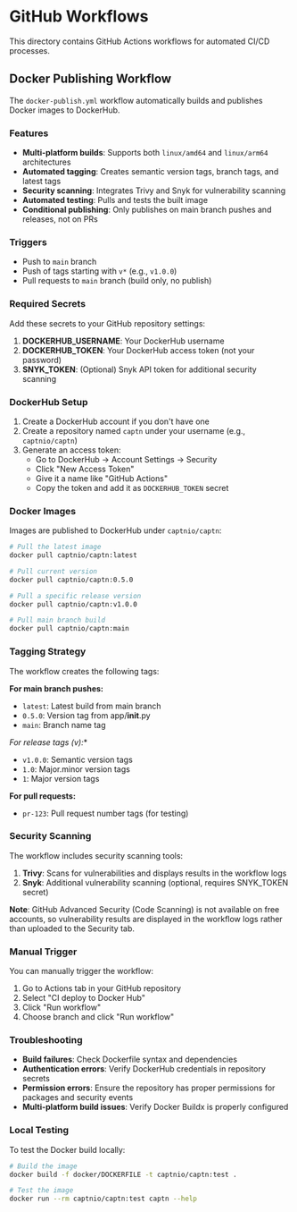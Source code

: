 # GitHub Workflows

This directory contains GitHub Actions workflows for automated CI/CD processes.

## Docker Publishing Workflow

The `docker-publish.yml` workflow automatically builds and publishes Docker images to DockerHub.

### Features

- **Multi-platform builds**: Supports both `linux/amd64` and `linux/arm64` architectures
- **Automated tagging**: Creates semantic version tags, branch tags, and latest tags
- **Security scanning**: Integrates Trivy and Snyk for vulnerability scanning
- **Automated testing**: Pulls and tests the built image
- **Conditional publishing**: Only publishes on main branch pushes and releases, not on PRs

### Triggers

- Push to `main` branch
- Push of tags starting with `v*` (e.g., `v1.0.0`)
- Pull requests to `main` branch (build only, no publish)

### Required Secrets

Add these secrets to your GitHub repository settings:

1. **DOCKERHUB_USERNAME**: Your DockerHub username
2. **DOCKERHUB_TOKEN**: Your DockerHub access token (not your password)
3. **SNYK_TOKEN**: (Optional) Snyk API token for additional security scanning

### DockerHub Setup

1. Create a DockerHub account if you don't have one
2. Create a repository named `captn` under your username (e.g., `captnio/captn`)
3. Generate an access token:
   - Go to DockerHub → Account Settings → Security
   - Click "New Access Token"
   - Give it a name like "GitHub Actions"
   - Copy the token and add it as `DOCKERHUB_TOKEN` secret

### Docker Images

Images are published to DockerHub under `captnio/captn`:

```bash
# Pull the latest image
docker pull captnio/captn:latest

# Pull current version
docker pull captnio/captn:0.5.0

# Pull a specific release version
docker pull captnio/captn:v1.0.0

# Pull main branch build
docker pull captnio/captn:main
```

### Tagging Strategy

The workflow creates the following tags:

**For main branch pushes:**
- `latest`: Latest build from main branch
- `0.5.0`: Version tag from app/__init__.py
- `main`: Branch name tag

**For release tags (v*):**
- `v1.0.0`: Semantic version tags
- `1.0`: Major.minor version tags  
- `1`: Major version tags

**For pull requests:**
- `pr-123`: Pull request number tags (for testing)

### Security Scanning

The workflow includes security scanning tools:

1. **Trivy**: Scans for vulnerabilities and displays results in the workflow logs
2. **Snyk**: Additional vulnerability scanning (optional, requires SNYK_TOKEN secret)

**Note**: GitHub Advanced Security (Code Scanning) is not available on free accounts, so vulnerability results are displayed in the workflow logs rather than uploaded to the Security tab.

### Manual Trigger

You can manually trigger the workflow:

1. Go to Actions tab in your GitHub repository
2. Select "CI deploy to Docker Hub"
3. Click "Run workflow"
4. Choose branch and click "Run workflow"

### Troubleshooting

- **Build failures**: Check Dockerfile syntax and dependencies
- **Authentication errors**: Verify DockerHub credentials in repository secrets
- **Permission errors**: Ensure the repository has proper permissions for packages and security events
- **Multi-platform build issues**: Verify Docker Buildx is properly configured

### Local Testing

To test the Docker build locally:

```bash
# Build the image
docker build -f docker/DOCKERFILE -t captnio/captn:test .

# Test the image
docker run --rm captnio/captn:test captn --help
``` 